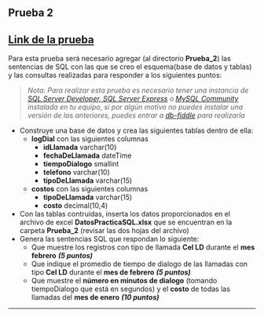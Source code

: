<!-- @format -->

## Prueba 2

## [Link de la prueba](https://www.db-fiddle.com/f/r6GB7EmA9e4i3STXBtkD1y/4)

Para esta prueba será necesario agregar (al directorio **Prueba_2**) las sentencias de SQL con las que se creo el esquema(base de datos y tablas) y las consultas realizadas para responder a los siguientes puntos:

> _Nota: Para realizar esta prueba es necesario tener una instancia de [SQL Server Developer, SQL Server Express](https://www.microsoft.com/es-mx/sql-server/sql-server-downloads) o [MySQL Community](https://dev.mysql.com/downloads/mysql/) instalada en tu equipo, si por algún motivo no puedes instalar una versión de las anteriores, puedes entrar a [db-fiddle](https://www.db-fiddle.com/) para realizarla_

- Construye una base de datos y crea las siguientes tablas dentro de ella:
  - **logDial** con las siguientes columnas
    - **idLlamada** varchar(10)
    - **fechaDeLlamada** dateTime
    - **tiempoDialogo** smallint
    - **telefono** varchar(10)
    - **tipoDeLlamada** varchar(15)
  - **costos** con las siguientes columnas
    - **tipoDeLlamada** varchar(15)
    - **costo** decimal(10,4)
- Con las tablas contruidas, inserta los datos proporcionados en el archivo de excel **DatosPracticaSQL.xlsx** que se encuentran en la carpeta **Prueba_2** (revisar las dos hojas del archivo)
- Genera las sentencias SQL que respondan lo siguiente:
  - Que muestre los registros con tipo de llamada **Cel LD** durante el **mes febrero** **_(5 puntos)_**
  - Que indique el promedio de tiempo de dialogo de las llamadas con tipo **Cel LD** durante el **mes de febrero** **_(5 puntos)_**
  - Que muestre el **número en minutos de dialogo** (tomando tiempoDialogo que está en segundos) y el **costo** de todas las llamadas del **mes de enero** **_(10 puntos)_**

---
